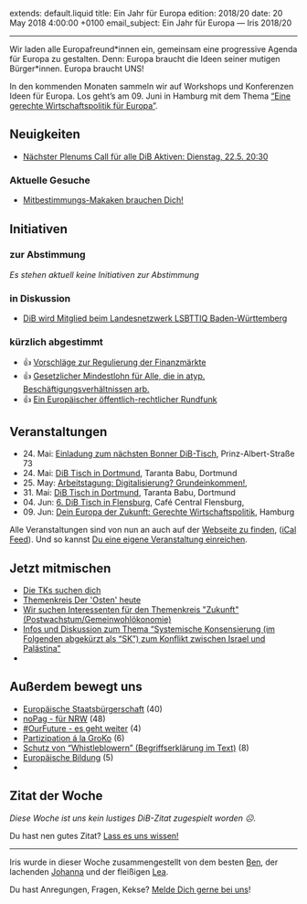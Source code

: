 extends: default.liquid
title: Ein Jahr für Europa
edition: 2018/20
date: 20 May 2018 4:00:00 +0100
email_subject: Ein Jahr für Europa — Iris 2018/20

---
Wir laden alle Europafreund\*innen ein, gemeinsam eine progressive Agenda für Europa zu gestalten. Denn: Europa braucht die Ideen seiner mutigen Bürger*innen. Europa braucht UNS! 

In den kommenden Monaten sammeln wir auf Workshops und Konferenzen Ideen für Europa. Los geht’s am 09. Juni in Hamburg mit dem Thema [“Eine gerechte Wirtschaftspolitik für Europa”](https://marktplatz.dib.de/t/dein-europa-der-zukunft-gerechte-wirtschaftspolitik-workshop/21985). 

## Neuigkeiten

- [Nächster Plenums Call für alle DiB Aktiven: Dienstag, 22.5. 20:30](https://marktplatz.dib.de/t/naechster-plenums-call-fuer-alle-dib-aktiven-22-5-20-30-uhr/21967)


### Aktuelle Gesuche

 - [Mitbestimmungs-Makaken brauchen Dich!](https://marktplatz.dib.de/t/mitbestimmungs-makaken-brauchen-dich/21741)

## Initiativen

### zur Abstimmung
_Es stehen aktuell keine Initiativen zur Abstimmung_

### in Diskussion
 - [DiB wird Mitglied beim Landesnetzwerk LSBTTIQ Baden-Württemberg](https://abstimmen.dib.de/initiative/189-dib-wird-mitglied-beim-landesnetzwerk-lsbttiq-baden-wurttemberg)

### kürzlich abgestimmt

 - 👍 [Vorschläge zur Regulierung der Finanzmärkte](https://abstimmen.dib.de/initiative/183-vorschlage-zur-regulierung-der-finanzmarkte)
 - 👍 [Gesetzlicher Mindestlohn für Alle, die in atyp. Beschäftigungsverhältnissen arb.](https://abstimmen.dib.de/initiative/182-gesetzlicher-mindestlohn-fur-alle-die-in-atyp-beschaftigungsverhaltnissen-arb)
 - 👍 [Ein Europäischer öffentlich-rechtlicher Rundfunk](https://abstimmen.dib.de/initiative/188-ein-europaischer-offentlich-rechtlicher-rundfunk)


## Veranstaltungen

 - 24.&nbsp;Mai: [Einladung zum nächsten Bonner DiB-Tisch](https://marktplatz.dib.de/t/einladung-zum-naechsten-bonner-dib-tisch/20973), Prinz-Albert-Straße 73
 - 24.&nbsp;Mai: [DiB Tisch in Dortmund](https://dib.de/veranstaltungen/dib-tisch-in-dortmund-3/), Taranta Babu, Dortmund
 - 25.&nbsp;May: [Arbeitstagung: Digitalisierung? Grundeinkommen!](https://marktplatz.dib.de/t/arbeitstagung-digitalisierung-grundeinkommen/21271), 
 - 31.&nbsp;Mai: [DiB Tisch in Dortmund](https://dib.de/veranstaltungen/dib-tisch-in-dortmund-4/), Taranta Babu, Dortmund
 - 04.&nbsp;Jun: [6. DiB Tisch in Flensburg](https://dib.de/veranstaltungen/6-dib-tisch-flensburg/), Café Central Flensburg,
 - 09.&nbsp;Jun: [Dein Europa der Zukunft: Gerechte Wirtschaftspolitik](https://marktplatz.dib.de/t/dein-europa-der-zukunft-gerechte-wirtschaftspolitik-workshop/21985), Hamburg

Alle Veranstaltungen sind von nun an auch auf der [Webseite zu finden](https://dib.de/veranstaltungen/), ([iCal Feed](https://dib.de/?ical=1)). Und so kannst [Du eine eigene Veranstaltung einreichen](https://marktplatz.dib.de/t/eine-veranstaltung-auf-der-webseite-einreichen/21379).

## Jetzt mitmischen

 - [Die TKs suchen dich](https://marktplatz.dib.de/t/die-tks-suchen-dich/21504)
 - [Themenkreis Der 'Osten' heute](https://marktplatz.dib.de/t/themenkreis-der-osten-heute/20162)
 - [Wir suchen Interessenten für den Themenkreis "Zukunft" (Postwachstum/Gemeinwohlökonomie)](https://marktplatz.dib.de/t/wir-suchen-interessenten-fuer-den-themenkreis-zukunft-postwachstum-gemeinwohloekonomie/16439)
 - [Infos und Diskussion zum Thema “Systemische Konsensierung (im Folgenden abgekürzt als “SK”) zum Konflikt zwischen Israel und Palästina”](https://marktplatz.dib.de/t/infos-und-diskussion-zum-thema-systemische-konsensierung-im-folgenden-abgekuerzt-als-sk-zum-konflikt-zwischen-israel-und-palaestina/20677)
 - 
## Außerdem bewegt uns

 - [Europäische Staatsbürgerschaft](https://marktplatz.dib.de/t/europaeische-staatsbuergerschaft/21807) (40)
 - [noPag - für NRW](https://marktplatz.dib.de/t/nopag-fuer-nrw/21857) (48)
 - [#OurFuture - es geht weiter](https://marktplatz.dib.de/t/ourfuture-es-geht-weiter/21784) (4)
 - [Partizipation á la GroKo](https://marktplatz.dib.de/t/partizipation-a-la-groko/21792) (6)
 - [Schutz von &ldquo;Whistleblowern&rdquo; (Begriffserklärung im Text)](https://marktplatz.dib.de/t/schutz-von-whistleblowern-begriffserklaerung-im-text/21878) (8)
 - [Europäische Bildung](https://marktplatz.dib.de/t/europaeische-bildung/21965) (5)
 - 
## Zitat der Woche
_Diese Woche ist uns kein lustiges DiB-Zitat zugespielt worden ☹._

Du hast nen gutes Zitat? [Lass es uns wissen!](https://marktplatz.dib.de/t/lustige-dib-zitate/10175)


---

Iris wurde in dieser Woche zusammengestellt von dem besten [Ben](https://marktplatz.dib.de/u/Ben/), der lachenden [Johanna](https://marktplatz.dib.de/u/Johanna/) und der fleißigen [Lea](https://marktplatz.dib.de/u/Leia/).

Du hast Anregungen, Fragen, Kekse? [Melde Dich gerne bei uns](https://marktplatz.dib.de/t/neu-iris-die-woechtliche-zusammenfasssung-zum-sonntagsbrunch/10990)!
